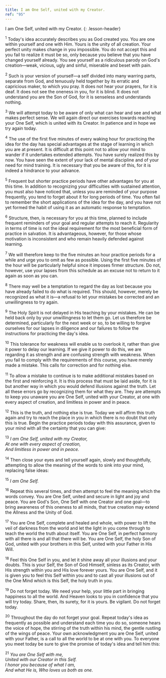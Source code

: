 ```yaml
---
title: I am One Self, united with my Creator.
ref: "95"
---
```


I am One Self, united with my Creator.
{: .lesson-header}

<sup>1</sup> Today's idea accurately describes you as God created you.
You are one within yourself and one with Him. Yours is the unity of all
creation. Your perfect unity makes change in you impossible. You do not
accept this and you fail to realize it must be so, only because you
believe that you have changed yourself already. You see yourself as a
ridiculous parody on God's creation—weak, vicious, ugly and sinful,
miserable and beset with pain.

<sup>2</sup> Such is your version of yourself—a self divided into many
warring parts, separate from God, and tenuously held together by its
erratic and capricious maker, to which you pray. It does not hear your
prayers, for it is deaf. It does not see the oneness in you, for it is
blind. It does not understand you are the Son of God, for it is
senseless and understands nothing.

<sup>3</sup> We will attempt today to be aware of only what can hear and
see and what makes perfect sense. We will again direct our exercises
towards reaching your One Self, which is united with its Creator. In
patience and in hope we try again today.

<sup>4</sup> The use of the first five minutes of every waking hour for
practicing the idea for the day has special advantages at the stage of
learning in which you are at present. It is difficult at this point not
to allow your mind to wander if it undertakes extended attempts. You
have surely realized this by now. You have seen the extent of your lack
of mental discipline and of your need for mind training. It is necessary
that you be aware of this, for it is indeed a hindrance to your advance.

<sup>5</sup> Frequent but shorter practice periods have other advantages
for you at this time. In addition to recognizing your difficulties with
sustained attention, you must also have noticed that, unless you are
reminded of your purpose frequently, you tend to forget about it for
long periods of time. You often fail to remember the short applications
of the idea for the day, and you have not yet formed the habit of using
it as an automatic response to temptation.

<sup>6</sup> Structure, then, is necessary for you at this time, planned
to include frequent reminders of your goal and regular attempts to reach
it. Regularity in terms of time is not the ideal requirement for the
most beneficial form of practice in salvation. It is advantageous,
however, for those whose motivation is inconsistent and who remain
heavily defended against learning.

<sup>7</sup> We will therefore keep to the five minutes an hour practice
periods for a while and urge you to omit as few as possible. Using the
first five minutes of the hour will be particularly helpful since it
imposes firmer structure. Do not, however, use your lapses from this
schedule as an excuse not to return to it again as soon as you can.

<sup>8</sup> There may well be a temptation to regard the day as lost
because you have already failed to do what is required. This should,
however, merely be recognized as what it is—a refusal to let your
mistakes be corrected and an unwillingness to try again.

<sup>9</sup> The Holy Spirit is not delayed in His teaching by your
mistakes. He can be held back only by your unwillingness to let them go.
Let us therefore be determined, particularly for the next week or so, to
be willing to forgive ourselves for our lapses in diligence and our
failures to follow the instructions for practicing the day's idea.

<sup>10</sup> This tolerance for weakness will enable us to overlook it,
rather than give it power to delay our learning. If we give it power to
do this, we are regarding it as strength and are confusing strength with
weakness. When you fail to comply with the requirements of this course,
you have merely made a mistake. This calls for correction and for
nothing else.

<sup>11</sup> To allow a mistake to continue is to make additional
mistakes based on the first and reinforcing it. It is this process that
must be laid aside, for it is but another way in which you would defend
illusions against the truth. Let all these errors go by recognizing them
for what they are. They are attempts to keep you unaware you are One
Self, united with your Creator, at one with every aspect of creation,
and limitless in power and in peace.

<sup>12</sup> This is the truth, and nothing else is true. Today we will
affirm this truth again and try to reach the place in you in which there
is no doubt that only this is true. Begin the practice periods today
with this assurance, given to your mind with all the certainty that you
can give:

<sup>13</sup> *I am One Self, united with my Creator,<br/>
At one with every aspect of creation,<br/>
And limitless in power and in peace.*

<sup>14</sup> Then close your eyes and tell yourself again, slowly and
thoughtfully, attempting to allow the meaning of the words to sink into
your mind, replacing false ideas:

<sup>15</sup> *I am One Self.*

<sup>16</sup> Repeat this several times, and then attempt to feel the
meaning which the words convey. You are One Self, united and secure in
light and joy and peace. You are God's Son, One Self with one Creator
and one goal—to bring awareness of this oneness to all minds, that true
creation may extend the Allness and the Unity of God.

<sup>17</sup> You are One Self, complete and healed and whole, with
power to lift the veil of darkness from the world and let the light in
you come through to teach the world the truth about itself. You are One
Self, in perfect harmony with all there is and all that there will be.
You are One Self, the holy Son of God, united with your brothers in this
Self, united with your Father in His Will.

<sup>18</sup> Feel this One Self in you, and let it shine away all your
illusions and your doubts. This is your Self, the Son of God Himself,
sinless as its Creator, with His strength within you and His love
forever yours. You are One Self, and it is given you to feel this Self
within you and to cast all your illusions out of the One Mind which is
this Self, the holy truth in you.

<sup>19</sup> Do not forget today. We need your help, your little part
in bringing happiness to all the world. And Heaven looks to you in
confidence that you will try today. Share, then, its surety, for it is
yours. Be vigilant. Do not forget today.

<sup>20</sup> Throughout the day do not forget your goal. Repeat today's
idea as frequently as possible and understand each time you do so,
someone hears the voice of hope, the stirring of the truth within his
mind, the gentle rustling of the wings of peace. Your own acknowledgment
you are One Self, united with your Father, is a call to all the world to
be at one with you. To everyone you meet today be sure to give the
promise of today's idea and tell him this:

<sup>21</sup> *You are One Self with me,<br/>
United with our Creator in this Self.<br/>
I honor you because of what I am,<br/>
And what He is, Who loves us both as one.*

